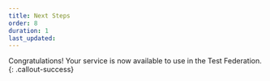 ```yaml
---
title: Next Steps
order: 8
duration: 1
last_updated:
---
```


Congratulations! Your service is now available to use in the Test Federation.
{: .callout-success}